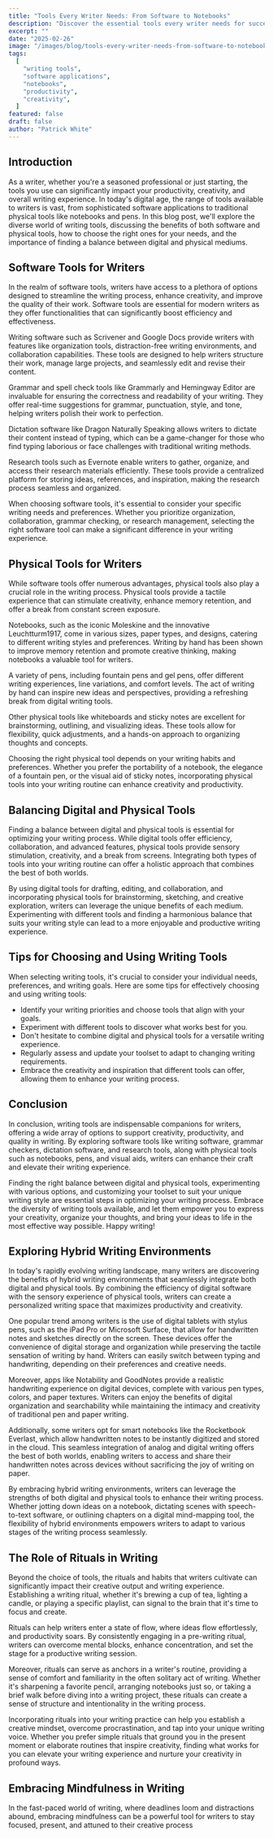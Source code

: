 ```yaml
---
title: "Tools Every Writer Needs: From Software to Notebooks"
description: "Discover the essential tools every writer needs for success! From cutting-edge software to classic notebooks, optimize your writing process now."
excerpt: ""
date: "2025-02-26"
image: "/images/blog/tools-every-writer-needs-from-software-to-notebooks-1740601584.png"
tags:
  [
    "writing tools",
    "software applications",
    "notebooks",
    "productivity",
    "creativity",
  ]
featured: false
draft: false
author: "Patrick White"
---
```


## Introduction

As a writer, whether you're a seasoned professional or just starting, the tools you use can significantly impact your productivity, creativity, and overall writing experience. In today's digital age, the range of tools available to writers is vast, from sophisticated software applications to traditional physical tools like notebooks and pens. In this blog post, we'll explore the diverse world of writing tools, discussing the benefits of both software and physical tools, how to choose the right ones for your needs, and the importance of finding a balance between digital and physical mediums.

## Software Tools for Writers

In the realm of software tools, writers have access to a plethora of options designed to streamline the writing process, enhance creativity, and improve the quality of their work. Software tools are essential for modern writers as they offer functionalities that can significantly boost efficiency and effectiveness.

Writing software such as Scrivener and Google Docs provide writers with features like organization tools, distraction-free writing environments, and collaboration capabilities. These tools are designed to help writers structure their work, manage large projects, and seamlessly edit and revise their content.

Grammar and spell check tools like Grammarly and Hemingway Editor are invaluable for ensuring the correctness and readability of your writing. They offer real-time suggestions for grammar, punctuation, style, and tone, helping writers polish their work to perfection.

Dictation software like Dragon Naturally Speaking allows writers to dictate their content instead of typing, which can be a game-changer for those who find typing laborious or face challenges with traditional writing methods.

Research tools such as Evernote enable writers to gather, organize, and access their research materials efficiently. These tools provide a centralized platform for storing ideas, references, and inspiration, making the research process seamless and organized.

When choosing software tools, it's essential to consider your specific writing needs and preferences. Whether you prioritize organization, collaboration, grammar checking, or research management, selecting the right software tool can make a significant difference in your writing experience.

## Physical Tools for Writers

While software tools offer numerous advantages, physical tools also play a crucial role in the writing process. Physical tools provide a tactile experience that can stimulate creativity, enhance memory retention, and offer a break from constant screen exposure.

Notebooks, such as the iconic Moleskine and the innovative Leuchtturm1917, come in various sizes, paper types, and designs, catering to different writing styles and preferences. Writing by hand has been shown to improve memory retention and promote creative thinking, making notebooks a valuable tool for writers.

A variety of pens, including fountain pens and gel pens, offer different writing experiences, line variations, and comfort levels. The act of writing by hand can inspire new ideas and perspectives, providing a refreshing break from digital writing tools.

Other physical tools like whiteboards and sticky notes are excellent for brainstorming, outlining, and visualizing ideas. These tools allow for flexibility, quick adjustments, and a hands-on approach to organizing thoughts and concepts.

Choosing the right physical tool depends on your writing habits and preferences. Whether you prefer the portability of a notebook, the elegance of a fountain pen, or the visual aid of sticky notes, incorporating physical tools into your writing routine can enhance creativity and productivity.

## Balancing Digital and Physical Tools

Finding a balance between digital and physical tools is essential for optimizing your writing process. While digital tools offer efficiency, collaboration, and advanced features, physical tools provide sensory stimulation, creativity, and a break from screens. Integrating both types of tools into your writing routine can offer a holistic approach that combines the best of both worlds.

By using digital tools for drafting, editing, and collaboration, and incorporating physical tools for brainstorming, sketching, and creative exploration, writers can leverage the unique benefits of each medium. Experimenting with different tools and finding a harmonious balance that suits your writing style can lead to a more enjoyable and productive writing experience.

## Tips for Choosing and Using Writing Tools

When selecting writing tools, it's crucial to consider your individual needs, preferences, and writing goals. Here are some tips for effectively choosing and using writing tools:

- Identify your writing priorities and choose tools that align with your goals.
- Experiment with different tools to discover what works best for you.
- Don't hesitate to combine digital and physical tools for a versatile writing experience.
- Regularly assess and update your toolset to adapt to changing writing requirements.
- Embrace the creativity and inspiration that different tools can offer, allowing them to enhance your writing process.

## Conclusion

In conclusion, writing tools are indispensable companions for writers, offering a wide array of options to support creativity, productivity, and quality in writing. By exploring software tools like writing software, grammar checkers, dictation software, and research tools, along with physical tools such as notebooks, pens, and visual aids, writers can enhance their craft and elevate their writing experience.

Finding the right balance between digital and physical tools, experimenting with various options, and customizing your toolset to suit your unique writing style are essential steps in optimizing your writing process. Embrace the diversity of writing tools available, and let them empower you to express your creativity, organize your thoughts, and bring your ideas to life in the most effective way possible. Happy writing!

## Exploring Hybrid Writing Environments

In today's rapidly evolving writing landscape, many writers are discovering the benefits of hybrid writing environments that seamlessly integrate both digital and physical tools. By combining the efficiency of digital software with the sensory experience of physical tools, writers can create a personalized writing space that maximizes productivity and creativity.

One popular trend among writers is the use of digital tablets with stylus pens, such as the iPad Pro or Microsoft Surface, that allow for handwritten notes and sketches directly on the screen. These devices offer the convenience of digital storage and organization while preserving the tactile sensation of writing by hand. Writers can easily switch between typing and handwriting, depending on their preferences and creative needs.

Moreover, apps like Notability and GoodNotes provide a realistic handwriting experience on digital devices, complete with various pen types, colors, and paper textures. Writers can enjoy the benefits of digital organization and searchability while maintaining the intimacy and creativity of traditional pen and paper writing.

Additionally, some writers opt for smart notebooks like the Rocketbook Everlast, which allow handwritten notes to be instantly digitized and stored in the cloud. This seamless integration of analog and digital writing offers the best of both worlds, enabling writers to access and share their handwritten notes across devices without sacrificing the joy of writing on paper.

By embracing hybrid writing environments, writers can leverage the strengths of both digital and physical tools to enhance their writing process. Whether jotting down ideas on a notebook, dictating scenes with speech-to-text software, or outlining chapters on a digital mind-mapping tool, the flexibility of hybrid environments empowers writers to adapt to various stages of the writing process seamlessly.

## The Role of Rituals in Writing

Beyond the choice of tools, the rituals and habits that writers cultivate can significantly impact their creative output and writing experience. Establishing a writing ritual, whether it's brewing a cup of tea, lighting a candle, or playing a specific playlist, can signal to the brain that it's time to focus and create.

Rituals can help writers enter a state of flow, where ideas flow effortlessly, and productivity soars. By consistently engaging in a pre-writing ritual, writers can overcome mental blocks, enhance concentration, and set the stage for a productive writing session.

Moreover, rituals can serve as anchors in a writer's routine, providing a sense of comfort and familiarity in the often solitary act of writing. Whether it's sharpening a favorite pencil, arranging notebooks just so, or taking a brief walk before diving into a writing project, these rituals can create a sense of structure and intentionality in the writing process.

Incorporating rituals into your writing practice can help you establish a creative mindset, overcome procrastination, and tap into your unique writing voice. Whether you prefer simple rituals that ground you in the present moment or elaborate routines that inspire creativity, finding what works for you can elevate your writing experience and nurture your creativity in profound ways.

## Embracing Mindfulness in Writing

In the fast-paced world of writing, where deadlines loom and distractions abound, embracing mindfulness can be a powerful tool for writers to stay focused, present, and attuned to their creative process

